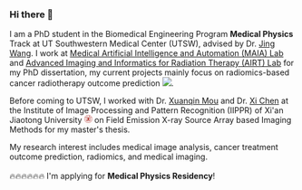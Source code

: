 ### Hi there 👋

<!--
**wangkaiwan/wangkaiwan** is a ✨ _special_ ✨ repository because its `README.md` (this file) appears on your GitHub profile.

Here are some ideas to get you started:

- 🔭 I’m currently working on ...
- 🌱 I’m currently learning ...
- 👯 I’m looking to collaborate on ...
- 🤔 I’m looking for help with ...
- 💬 Ask me about ...
- 📫 How to reach me: ...
- 😄 Pronouns: ...
- ⚡ Fun fact: ...
-->

I am a PhD student in the Biomedical Engineering Program **Medical Physics** Track at UT Southwestern Medical Center (UTSW), advised by Dr. [Jing Wang](https://profiles.utsouthwestern.edu/profile/115158/jing-wang.html). I work at [Medical Artificial Intelligence and Automation (MAIA) Lab](https://www.utsouthwestern.edu/labs/maia/) and [Advanced Imaging and Informatics for Radiation Therapy (AIRT) Lab](https://www.utsouthwestern.edu/labs/airt/) for my PhD dissertation, my current projects mainly focus on radiomics-based cancer radiotherapy outcome prediction <a href='https://scholar.google.com/citations?user=lawzt94AAAAJ'><img src="https://img.shields.io/endpoint?logo=Google%20Scholar&url=https%3A%2F%2Fcdn.jsdelivr.net%2Fgh%2Fwangkaiwan%2Fwangkaiwan.github.io@google-scholar-stats%2Fgs_data_shieldsio.json&labelColor=f6f6f6&color=9cf&style=flat&label=citations"></a>. 

Before coming to UTSW, I worked with Dr. [Xuanqin Mou](https://gr.xjtu.edu.cn/web/xqmou/home) and Dr. [Xi Chen](https://gr.xjtu.edu.cn/en/web/candy/english-version) at the Institute of Image Processing and Pattern Recognition (IIPPR) of Xi'an Jiaotong University <a href="http://en.xjtu.edu.cn/"><img src="/images/XJTU.svg" style="width: 1em;"></a> on Field Emission X-ray Source Array based Imaging Methods for my master's thesis.

My research interest includes medical image analysis, cancer treatment outcome prediction, radiomics, and medical imaging.
<br/>
<br/>
🔥🔥🔥🔥🔥🔥 I'm applying for **Medical Physics Residency**! 
